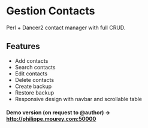 # Gestion Contacts

Perl + Dancer2 contact manager with full CRUD.

## Features

- Add contacts
- Search contacts
- Edit contacts
- Delete contacts
- Create backup
- Restore backup
- Responsive design with navbar and scrollable table

#### Demo version (on request to @author) -> http://philippe.mourey.com:50000